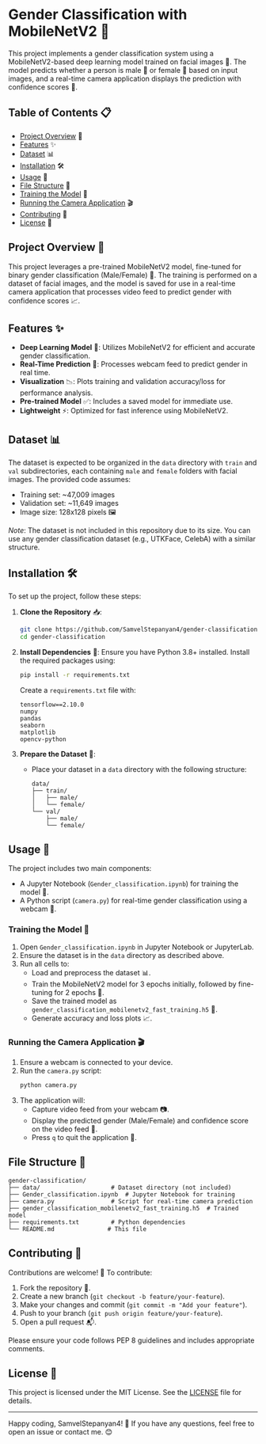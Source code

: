 # Gender Classification with MobileNetV2 🚀

This project implements a gender classification system using a MobileNetV2-based deep learning model trained on facial images 📸. The model predicts whether a person is male 👨 or female 👩 based on input images, and a real-time camera application displays the prediction with confidence scores 🎥.

## Table of Contents 📋
- [Project Overview](#project-overview) 🌟
- [Features](#features) ✨
- [Dataset](#dataset) 📊
- [Installation](#installation) 🛠️
- [Usage](#usage) 🚀
- [File Structure](#file-structure) 📁
- [Training the Model](#training-the-model) 🧠
- [Running the Camera Application](#running-the-camera-application) 🎬
- [Contributing](#contributing) 🤝
- [License](#license) 📜

## Project Overview 🌟
This project leverages a pre-trained MobileNetV2 model, fine-tuned for binary gender classification (Male/Female) 👥. The training is performed on a dataset of facial images, and the model is saved for use in a real-time camera application that processes video feed to predict gender with confidence scores 📈.

## Features ✨
- **Deep Learning Model** 🧠: Utilizes MobileNetV2 for efficient and accurate gender classification.
- **Real-Time Prediction** 🎥: Processes webcam feed to predict gender in real time.
- **Visualization** 📉: Plots training and validation accuracy/loss for performance analysis.
- **Pre-trained Model** ✅: Includes a saved model for immediate use.
- **Lightweight** ⚡: Optimized for fast inference using MobileNetV2.

## Dataset 📊
The dataset is expected to be organized in the `data` directory with `train` and `val` subdirectories, each containing `male` and `female` folders with facial images. The provided code assumes:
- Training set: ~47,009 images
- Validation set: ~11,649 images
- Image size: 128x128 pixels 🖼️

*Note*: The dataset is not included in this repository due to its size. You can use any gender classification dataset (e.g., UTKFace, CelebA) with a similar structure.

## Installation 🛠️
To set up the project, follow these steps:

1. **Clone the Repository** 📥:
   ```bash
   git clone https://github.com/SamvelStepanyan4/gender-classification.git
   cd gender-classification
   ```

2. **Install Dependencies** 🐍:
   Ensure you have Python 3.8+ installed. Install the required packages using:
   ```bash
   pip install -r requirements.txt
   ```

   Create a `requirements.txt` file with:
   ```
   tensorflow==2.10.0
   numpy
   pandas
   seaborn
   matplotlib
   opencv-python
   ```

3. **Prepare the Dataset** 📂:
   - Place your dataset in a `data` directory with the following structure:
     ```
     data/
     ├── train/
     │   ├── male/
     │   └── female/
     └── val/
         ├── male/
         └── female/
     ```

## Usage 🚀
The project includes two main components:
- A Jupyter Notebook (`Gender_classification.ipynb`) for training the model 📓.
- A Python script (`camera.py`) for real-time gender classification using a webcam 🎥.

### Training the Model 🧠
1. Open `Gender_classification.ipynb` in Jupyter Notebook or JupyterLab.
2. Ensure the dataset is in the `data` directory as described above.
3. Run all cells to:
   - Load and preprocess the dataset 📊.
   - Train the MobileNetV2 model for 3 epochs initially, followed by fine-tuning for 2 epochs 🔧.
   - Save the trained model as `gender_classification_mobilenetv2_fast_training.h5` 💾.
   - Generate accuracy and loss plots 📈.

### Running the Camera Application 🎬
1. Ensure a webcam is connected to your device.
2. Run the `camera.py` script:
   ```bash
   python camera.py
   ```
3. The application will:
   - Capture video feed from your webcam 📷.
   - Display the predicted gender (Male/Female) and confidence score on the video feed 🎥.
   - Press `q` to quit the application 🚪.

## File Structure 📁
```
gender-classification/
├── data/                    # Dataset directory (not included)
├── Gender_classification.ipynb  # Jupyter Notebook for training
├── camera.py                # Script for real-time camera prediction
├── gender_classification_mobilenetv2_fast_training.h5  # Trained model
├── requirements.txt         # Python dependencies
└── README.md               # This file
```

## Contributing 🤝
Contributions are welcome! 🎉 To contribute:
1. Fork the repository 🍴.
2. Create a new branch (`git checkout -b feature/your-feature`).
3. Make your changes and commit (`git commit -m "Add your feature"`).
4. Push to your branch (`git push origin feature/your-feature`).
5. Open a pull request 📬.

Please ensure your code follows PEP 8 guidelines and includes appropriate comments.

## License 📜
This project is licensed under the MIT License. See the [LICENSE](LICENSE) file for details.

---

Happy coding, SamvelStepanyan4! 🎉 If you have any questions, feel free to open an issue or contact me. 😊